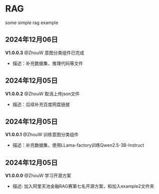 # RAG
some simple rag example

## 2024年12月06日

**V1.0.0.3** @ZhouW 意图分类组件已完成

- 描述：补充数据集，推理代码等文件


## 2024年12月05日

**V1.0.0.2** @ZhouW 取消上传json文件 

- 描述：后续补充百度网盘链接


## 2024年12月05日

**V1.0.0.1** @ZhouW 训练意图分类组件

- 描述：补充数据集，使用LLama-factory训练Qwen2.5-3B-Instruct


## 2024年12月05日

**V1.0.0.0** @ZhouW 学习开源方案

- 描述: 加入阿里天池金融RAG赛第七名开源方案，和加入example2文件夹

